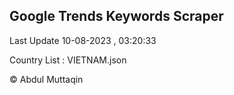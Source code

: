 

## Google Trends Keywords Scraper 
 
Last Update 10-08-2023 , 03:20:33

Country List :
VIETNAM.json



© Abdul Muttaqin 
